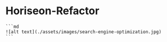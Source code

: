 # Horiseon-Refactor

    ```md
    ![alt text](./assets/images/search-engine-optimization.jpg)
    ```
